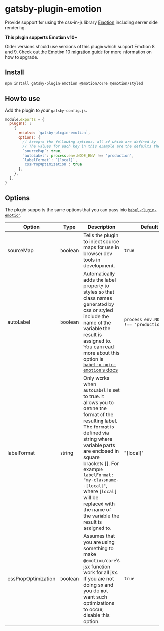 # gatsby-plugin-emotion

Provide support for using the css-in-js library
[Emotion](https://github.com/emotion-js/emotion) including server side
rendering.

**This plugin supports Emotion v10+**

Older versions should use versions of this plugin which support Emotion 8 and 9. Check out the Emotion 10 [migration
guide](https://emotion.sh/docs/migrating-to-emotion-10#incremental-migration) for more information on how to upgrade.

## Install

```shell
npm install gatsby-plugin-emotion @emotion/core @emotion/styled
```

## How to use

Add the plugin to your `gatsby-config.js`.

```js
module.exports = {
  plugins: [
    {
      resolve: `gatsby-plugin-emotion`,
      options: {
        // Accepts the following options, all of which are defined by `babel-plugin-emotion` plugin.
        // The values for each key in this example are the defaults the plugin uses.
        `sourceMap`: true,
        `autoLabel`: process.env.NODE_ENV !== 'production',
        `labelFormat`: `[local]`,
        `cssPropOptimization`: true
      },
    },
  ],
}
```

## Options

The plugin supports the same options that you can pass into [`babel-plugin-emotion`](https://emotion.sh/docs/babel-plugin-emotion#options).

| Option              | Type    | Description                                                                                                                                                                                                                                                                                                                                    | Default                                 | Required |
| ------------------- | ------- | ---------------------------------------------------------------------------------------------------------------------------------------------------------------------------------------------------------------------------------------------------------------------------------------------------------------------------------------------- | --------------------------------------- | -------- |
| sourceMap           | boolean | Tells the plugin to inject source maps for use in browser dev tools in development.                                                                                                                                                                                                                                                            | `true`                                  |          |
| autoLabel           | boolean | Automatically adds the label property to styles so that class names generated by css or styled include the name of the variable the result is assigned to. You can read more about this option in [`babel-plugin-emotion`'s docs](https://emotion.sh/docs/babel-plugin-emotion#autolabel)                                                      | `process.env.NODE_ENV !== 'production'` |          |
| labelFormat         | string  | Only works when `autoLabel` is set to true. It allows you to define the format of the resulting label. The format is defined via string where variable parts are enclosed in square brackets []. For example `labelFormat: "my-classname--[local]"`, where `[local]` will be replaced with the name of the variable the result is assigned to. | "[local]"                               |          |
| cssPropOptimization | boolean | Assumes that you are using something to make `@emotion/core`’s jsx function work for all jsx. If you are not doing so and you do not want such optimizations to occur, disable this option.                                                                                                                                                    | `true`                                  |          |

